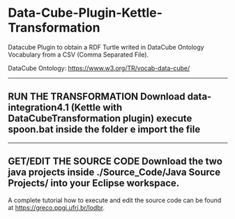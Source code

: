 # Data-Cube-Plugin-Kettle-Transformation
Datacube Plugin to obtain a RDF Turtle writed in DataCube Ontology Vocabulary from a CSV (Comma Separated File).

DataCube Ontology: https://www.w3.org/TR/vocab-data-cube/

----
RUN THE TRANSFORMATION
Download data-integration4.1 (Kettle with DataCubeTransformation plugin) execute spoon.bat inside the folder e import the file
----	

---
GET/EDIT THE SOURCE CODE 
Download the two java projects inside ./Source_Code/Java Source Projects/ into your Eclipse workspace. 
---

A complete tutorial how to execute and edit the source code can be found at https://greco.ppgi.ufrj.br/lodbr.
